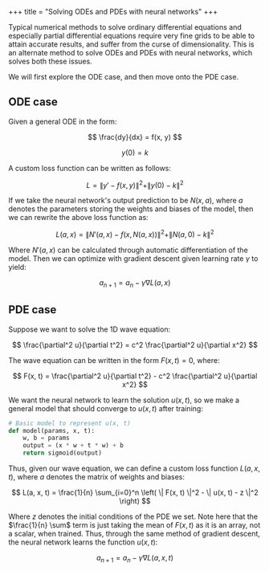+++
title = "Solving ODEs and PDEs with neural networks"
+++

Typical numerical methods to solve ordinary differential equations and especially partial differential equations require very fine grids to be able to attain accurate results, and suffer from the curse of dimensionality. This is an alternate method to solve ODEs and PDEs with neural networks, which solves both these issues.

<!-- more -->

We will first explore the ODE case, and then move onto the PDE case.

## ODE case

Given a general ODE in the form:

$$
\frac{dy}{dx} = f(x, y)
$$

$$
y(0) = k
$$

A custom loss function can be written as follows:

$$
L = \| y' - f(x, y) \|^2 + \| y(0) - k \|^2
$$

If we take the neural network's output prediction to be $N(x, a)$, where $a$ denotes the parameters storing the weights and biases of the model, then we can rewrite the above loss function as:

$$
L(a, x) = \| N'(a, x) - f(x, N(a, x)) \|^2 + \| N(a, 0) - k \|^2
$$

Where $N'(a, x)$ can be calculated through automatic differentiation of the model. Then we can optimize with gradient descent given learning rate $\gamma$ to yield:

$$
a_{n + 1} = a_n - \gamma \nabla L(a, x)
$$

## PDE case

Suppose we want to solve the 1D wave equation:

$$
\frac{\partial^2 u}{\partial t^2} = c^2 \frac{\partial^2 u}{\partial x^2}
$$

The wave equation can be written in the form $F(x, t) = 0$, where:

$$
F(x, t) = \frac{\partial^2 u}{\partial t^2} - c^2 \frac{\partial^2 u}{\partial x^2}
$$

We want the neural network to learn the solution $u(x, t)$, so we make a general model that should converge to $u(x, t)$ after training:

```py
# Basic model to represent u(x, t)
def model(params, x, t):
    w, b = params
    output = (x * w + t * w) + b
    return sigmoid(output)
```

Thus, given our wave equation, we can define a custom loss function $L(a, x, t)$, where $a$ denotes the matrix of weights and biases:

$$
L(a, x, t) = \frac{1}{n} \sum_{i=0}^n \left( \| F(x, t) \|^2 - \| u(x, t) - z \|^2 \right)
$$

Where $z$ denotes the initial conditions of the PDE we set. Note here that the $\frac{1}{n} \sum$ term is just taking the mean of $F(x, t)$ as it is an array, not a scalar, when trained. Thus, through the same method of gradient descent, the neural network learns the function $u(x, t)$:

$$
a_{n + 1} = a_n - \gamma \nabla L(a, x, t)
$$
